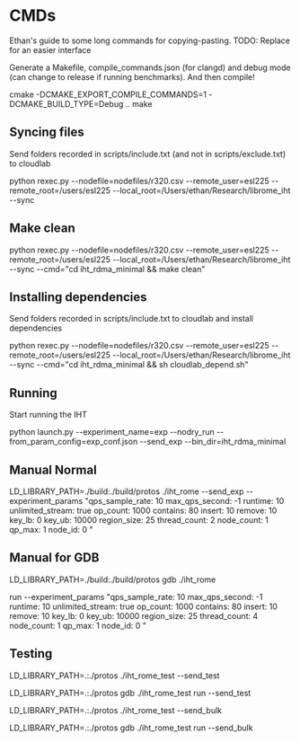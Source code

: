 # CMDs

Ethan's guide to some long commands for copying-pasting. TODO: Replace for an easier interface

Generate a Makefile, compile_commands.json (for clangd) and debug mode (can change to release if running benchmarks). And then compile!

cmake -DCMAKE_EXPORT_COMPILE_COMMANDS=1 -DCMAKE_BUILD_TYPE=Debug ..
make

## Syncing files

Send folders recorded in scripts/include.txt (and not in scripts/exclude.txt) to cloudlab

python rexec.py --nodefile=nodefiles/r320.csv --remote_user=esl225 --remote_root=/users/esl225 --local_root=/Users/ethan/Research/librome_iht --sync

## Make clean

python rexec.py --nodefile=nodefiles/r320.csv --remote_user=esl225 --remote_root=/users/esl225 --local_root=/Users/ethan/Research/librome_iht --sync --cmd="cd iht_rdma_minimal && make clean"

## Installing dependencies

Send folders recorded in scripts/include.txt to cloudlab and install dependencies

python rexec.py --nodefile=nodefiles/r320.csv --remote_user=esl225 --remote_root=/users/esl225 --local_root=/Users/ethan/Research/librome_iht --sync --cmd="cd iht_rdma_minimal && sh cloudlab_depend.sh"

## Running

Start running the IHT

python launch.py --experiment_name=exp --nodry_run --from_param_config=exp_conf.json --send_exp --bin_dir=iht_rdma_minimal

## Manual Normal

LD_LIBRARY_PATH=./build:./build/protos ./iht_rome --send_exp --experiment_params "qps_sample_rate: 10 max_qps_second: -1 runtime: 10 unlimited_stream: true op_count: 1000 contains: 80 insert: 10 remove: 10 key_lb: 0 key_ub: 10000 region_size: 25 thread_count: 2 node_count: 1 qp_max: 1 node_id: 0 "

## Manual for GDB

LD_LIBRARY_PATH=./build:./build/protos gdb ./iht_rome

run --experiment_params "qps_sample_rate: 10 max_qps_second: -1 runtime: 10 unlimited_stream: true op_count: 1000 contains: 80 insert: 10 remove: 10 key_lb: 0 key_ub: 10000 region_size: 25 thread_count: 4 node_count: 1 qp_max: 1 node_id: 0 "

## Testing

LD_LIBRARY_PATH=.:./protos ./iht_rome_test --send_test

LD_LIBRARY_PATH=.:./protos gdb ./iht_rome_test
run --send_test

LD_LIBRARY_PATH=.:./protos ./iht_rome_test --send_bulk

LD_LIBRARY_PATH=.:./protos gdb ./iht_rome_test
run --send_bulk
